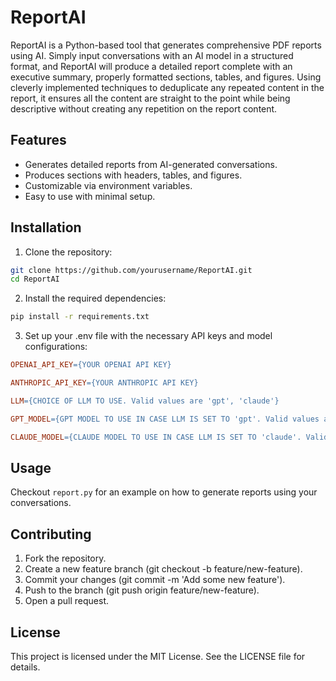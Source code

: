 # ReportAI
ReportAI is a Python-based tool that generates comprehensive PDF reports using AI. Simply input conversations with an AI model in a structured format, and ReportAI will produce a detailed report complete with an executive summary, properly formatted sections, tables, and figures. Using cleverly implemented techniques to deduplicate any repeated content in the report, it ensures all the content are straight to the point while being descriptive without creating any repetition on the report content.

## Features
- Generates detailed reports from AI-generated conversations.
- Produces sections with headers, tables, and figures.
- Customizable via environment variables.
- Easy to use with minimal setup.

## Installation
1. Clone the repository:

```bash
git clone https://github.com/yourusername/ReportAI.git
cd ReportAI
```

2. Install the required dependencies:

```bash
pip install -r requirements.txt
```

3. Set up your .env file with the necessary API keys and model configurations:

```makefile
OPENAI_API_KEY={YOUR OPENAI API KEY}

ANTHROPIC_API_KEY={YOUR ANTHROPIC API KEY}

LLM={CHOICE OF LLM TO USE. Valid values are 'gpt', 'claude'}

GPT_MODEL={GPT MODEL TO USE IN CASE LLM IS SET TO 'gpt'. Valid values are 'gpt-3.5-turbo', 'gpt-4-turbo', 'gpt-4o'}

CLAUDE_MODEL={CLAUDE MODEL TO USE IN CASE LLM IS SET TO 'claude'. Valid values are 'claude-3-haiku', 'claude-3-opus'}
```

## Usage
Checkout `report.py` for an example on how to generate reports using your conversations.

## Contributing
1. Fork the repository.
2. Create a new feature branch (git checkout -b feature/new-feature).
3. Commit your changes (git commit -m 'Add some new feature').
4. Push to the branch (git push origin feature/new-feature).
5. Open a pull request.

## License
This project is licensed under the MIT License. See the LICENSE file for details.
